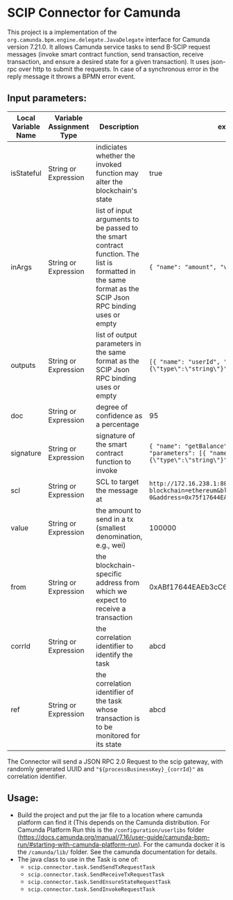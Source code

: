 # SCIP Connector for Camunda

This project is a implementation of the `org.camunda.bpm.engine.delegate.JavaDelegate` interface for Camunda version 7.21.0.
It allows Camunda service tasks to send B-SCIP request messages 
(invoke smart contract function, send transaction, receive transaction, and ensure a desired state for a given transaction). 
It uses json-rpc over http to submit the requests.
In case of a synchronous error in the reply message it throws a BPMN error event.


## Input parameters:

Local Variable Name | Variable Assignment Type | Description                                                                                                                                              | example input                                                                                                                                                                
-------- | -------- |----------------------------------------------------------------------------------------------------------------------------------------------------------|------------------------------------------------------------------------------------------------------------------------------------------------------------------------------
isStateful   | String or Expression   | indiciates whether the invoked function may alter the blockchain's state                                                                                 | true                                                                                                                                                                            
inArgs   | String or Expression | list of input arguments to be passed to the smart contract function. The list is formatted in the same format as the SCIP Json RPC binding uses or empty | `{ "name": "amount", "value": 15 }` 
outputs   | String or Expression | list of output parameters in the same format as the SCIP Json RPC binding uses or empty                                                                  | `[{ "name": "userId", "type": " {\"type\":\"string\"}"}]`                                                                                                                       
doc   | String or Expression   | degree of confidence as a percentage                                                                                                                     | 95                                                                                                                                                                           
signature   | String or Expression   | signature of the smart contract function to invoke                                                                                                       | `{ "name": "getBalance", "function": "true", "parameters": [{ "name":"userId", "type":"{\"type\":\"string\"}" }] }`                                                          
scl   | String or Expression  | SCL to target the message at                                                                                                                             | `http://172.16.238.1:8081?blockchain=ethereum&blockchain-id=eth-0&address=0x75f17644EAEb3cC6511764a6F1138F14B3e33D0f`                                                          
value  | String or Expression | the amount to send in a tx (smallest denomination, e.g., wei)                                                                                            | 100000
from   | String or Expression | the blockchain-specific address from which we expect to receive a transaction                                                                            |  0xABf17644EAEb3cC6511764a6F1138F14B3e33D2D
corrId | String or Expression | the correlation identifier to identify the task | abcd
ref    | String or Expression | the correlation identifier of the task whose transaction is to be monitored for its state | abcd

The Connector will send a JSON RPC 2.0 Request to the scip gateway, with randomly generated UUID and `"${processBusinessKey}_{corrId}"` as correlation identifier.

## Usage:

- Build the project and put the jar file to a location where camunda platform can find it (This depends on the Camunda distribution. For Camunda Platform Run this is the `/configuration/userlibs` folder (https://docs.camunda.org/manual/7.16/user-guide/camunda-bpm-run/#starting-with-camunda-platform-run). For the camunda docker it is the `/camunda/lib/` folder. See the camunda documentation for details.
- The java class to use in the Task is one of: 
  - `scip.connector.task.SendSendTxRequestTask`
  - `scip.connector.task.SendReceiveTxRequestTask`
  - `scip.connector.task.SendEnsureStateRequestTask`
  - `scip.connector.task.SendInvokeRequestTask`
